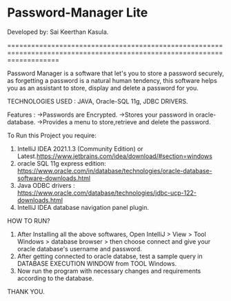 # Password-Manager Lite
Developed by: Sai Keerthan Kasula.

=========================================================================================================================
 
Password Manager is a software that let's you to store a password securely, as forgetting a password is a natural human tendency, this software helps you as an assistant to
store, display and delete a password for you.

TECHNOLOGIES USED : JAVA, Oracle-SQL 11g, JDBC DRIVERS.


Features :  ->Passwords are Encrypted.
            ->Stores your password in oracle-database.
            ->Provides a menu to store,retrieve and delete the password.
            
To Run this Project you require:
 1. IntelliJ IDEA 2021.1.3 (Community Edition) or Latest.https://www.jetbrains.com/idea/download/#section=windows
 2. oracle SQL 11g express edition: https://www.oracle.com/in/database/technologies/oracle-database-software-downloads.html
 3. Java ODBC drivers : https://www.oracle.com/database/technologies/jdbc-ucp-122-downloads.html
 4. IntelliJ IDEA database navigation panel plugin.

HOW TO RUN?

1. After Installing all the above softwares, Open IntelliJ > View > Tool Windows > database browser > then choose connect and give your oracle database's username and password.
2. After getting connected to oracle databse, test a sample query in DATABASE EXECUTION WINDOW from TOOL Windows.
3. Now run the program with necessary changes and requirements according to the database.

THANK YOU.
            
